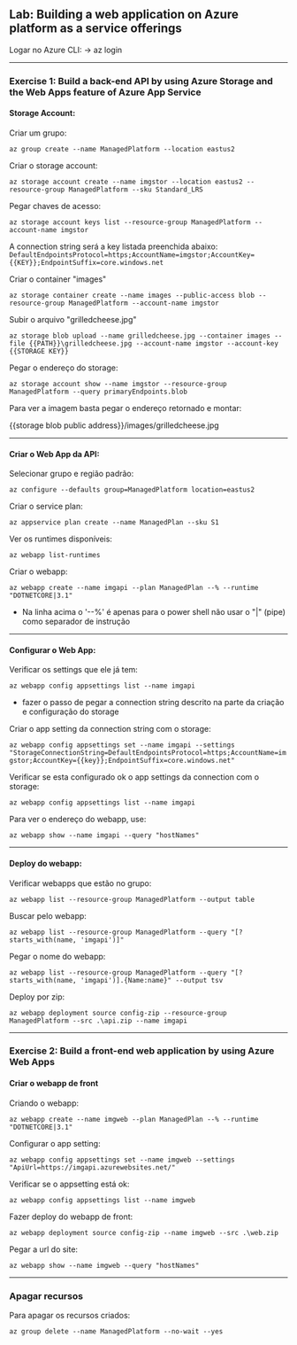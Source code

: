 ## Lab: Building a web application on Azure platform as a service offerings

Logar no Azure CLI:
-> az login

---

### Exercise 1: Build a back-end API by using Azure Storage and the Web Apps feature of Azure App Service

#### Storage Account:

Criar um grupo: 

`az group create --name ManagedPlatform --location eastus2`

Criar o storage account:

`az storage account create --name imgstor --location eastus2 --resource-group ManagedPlatform --sku Standard_LRS`

Pegar chaves de acesso:

`az storage account keys list --resource-group ManagedPlatform --account-name imgstor`

A connection string será a key listada preenchida abaixo:
`DefaultEndpointsProtocol=https;AccountName=imgstor;AccountKey={{KEY}};EndpointSuffix=core.windows.net`

Criar o container "images"

`az storage container create --name images --public-access blob --resource-group ManagedPlatform --account-name imgstor`

Subir o arquivo "grilledcheese.jpg"

`az storage blob upload --name grilledcheese.jpg --container images --file {{PATH}}\grilledcheese.jpg --account-name imgstor --account-key {{STORAGE KEY}}`

Pegar o endereço do storage:

`az storage account show --name imgstor --resource-group ManagedPlatform --query primaryEndpoints.blob`

Para ver a imagem basta pegar o endereço retornado e montar:

{{storage blob public address}}/images/grilledcheese.jpg

---

#### Criar o Web App da API:

Selecionar grupo e região padrão:

`az configure --defaults group=ManagedPlatform location=eastus2`

Criar o service plan:

`az appservice plan create --name ManagedPlan --sku S1`

Ver os runtimes disponíveis:

`az webapp list-runtimes`

Criar o webapp:

`az webapp create --name imgapi --plan ManagedPlan --% --runtime "DOTNETCORE|3.1"`

* Na linha acima o '--%' é apenas para o power shell não usar o "|" (pipe) como separador de instrução

---

#### Configurar o Web App:

Verificar os settings que ele já tem:

`az webapp config appsettings list --name imgapi`

* fazer o passo de pegar a connection string descrito na parte da criação e configuração do storage

Criar o app setting da connection string com o storage:

`az webapp config appsettings set --name imgapi --settings "StorageConnectionString=DefaultEndpointsProtocol=https;AccountName=imgstor;AccountKey={{key}};EndpointSuffix=core.windows.net"`

Verificar se esta configurado ok o app settings da connection com o storage:

`az webapp config appsettings list --name imgapi`

Para ver o endereço do webapp, use:

`az webapp show --name imgapi --query "hostNames"`

---

#### Deploy do webapp:

Verificar webapps que estão no grupo:

`az webapp list --resource-group ManagedPlatform --output table`

Buscar pelo webapp:

`az webapp list --resource-group ManagedPlatform --query "[?starts_with(name, 'imgapi')]"`

Pegar o nome do webapp:

`az webapp list --resource-group ManagedPlatform --query "[?starts_with(name, 'imgapi')].{Name:name}" --output tsv`

Deploy por zip:

`az webapp deployment source config-zip --resource-group ManagedPlatform --src .\api.zip --name imgapi`

--- 

### Exercise 2: Build a front-end web application by using Azure Web Apps

#### Criar o webapp de front

Criando o webapp:

`az webapp create --name imgweb --plan ManagedPlan --% --runtime "DOTNETCORE|3.1"`

Configurar o app setting:

`az webapp config appsettings set --name imgweb --settings "ApiUrl=https://imgapi.azurewebsites.net/"`

Verificar se o appsetting está ok:

`az webapp config appsettings list --name imgweb`

Fazer deploy do webapp de front:

`az webapp deployment source config-zip --name imgweb --src .\web.zip`

Pegar a url do site:

`az webapp show --name imgweb --query "hostNames"`

---

### Apagar recursos

Para apagar os recursos criados:

`az group delete --name ManagedPlatform --no-wait --yes`

